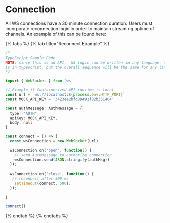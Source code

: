 # Connection

All WS connections have a 30 minute connection duration. Users must incorporate reconnection logic in order to maintain streaming uptime of channels.  An example of this can be found here:

{% tabs %}
{% tab title="Reconnect Example" %}
```typescript
/*
TypeScript Sample Code
NOTE: since this is an API,  WS logic can be written in any language. This example
is in typescript, but the overall sequence will be the same for any language.
*/

import { WebSocket } from 'ws'

// Example if Containerized API runtime is local
const url = `ws://localhost:${process.env.HTTP_PORT}`
const MOCK_API_KEY = '3423ee2bfd89491f82b351404'

const authMessage: AuthMessage = {
  type: "AUTH",
  apiKey: MOCK_API_KEY,
  body: null
}

const connect = () => {
  const wsConnection = new WebSocket(url)
  
  wsConnection.on('open', function() {
    // send AuthMessage to authorize connection 
    wsConnection.send(JSON.stringify(authMsg))
  });
  
  wsConnection.on('close', function() {
   // reconnect after 500 ms
    setTimeout(connect, 500);
  });
  
}

connect()
```
{% endtab %}
{% endtabs %}
